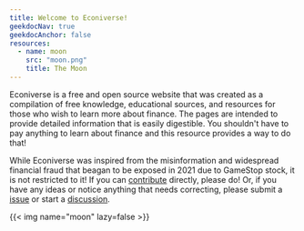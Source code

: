 ```yaml
---
title: Welcome to Econiverse!
geekdocNav: true
geekdocAnchor: false
resources:
  - name: moon
    src: "moon.png"
    title: The Moon
---
```


Econiverse is a free and open source website that was created
as a compilation of free knowledge, educational sources, and resources for those
who wish to learn more about finance. The pages are intended to provide detailed
information that is easily digestible. You shouldn't have to pay anything to
learn about finance and this resource provides a way to do that!

While Econiverse was inspired from the misinformation and widespread financial fraud that beagan to be exposed in 2021 due to GameStop stock, it is not
 restricted to it! If you can [contribute](/help_build_econiverse/) directly, please do! Or, if you have any ideas or notice anything that needs correcting, please submit a [issue](https://github.com/Econiverse/econiverse/issues) or start a [discussion](https://github.com/Econiverse/econiverse/discussions).

{{< img name="moon" lazy=false >}}
